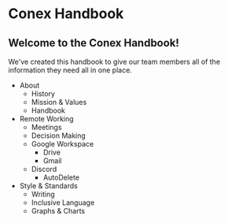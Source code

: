 # Conex Handbook

## Welcome to the Conex Handbook!

We've created this handbook to give our team members all of the information they need all in one place.

* About
  * History
  * Mission & Values
  * Handbook
* Remote Working
  * Meetings
  * Decision Making
  * Google Workspace
    * Drive
    * Gmail
  * Discord
    * AutoDelete
* Style & Standards
  * Writing
  * Inclusive Language
  * Graphs & Charts

